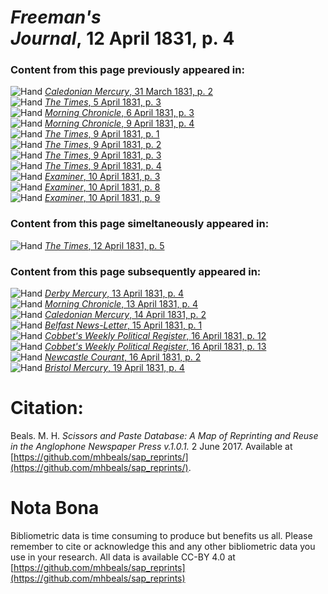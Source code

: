 # *Freeman's Journal*, 12 April 1831, p. 4  
  
### Content from this page previously appeared in:  
![Hand](http://scissorsandpaste.net/wp-content/uploads/2017/06/smallhandpointer.png) [*Caledonian Mercury*, 31 March 1831, p. 2](https://mhbeals.github.io/sap_html/Caledonian-Mercury/Caledonian-Mercury-31-March-1831-p-2)  
![Hand](http://scissorsandpaste.net/wp-content/uploads/2017/06/smallhandpointer.png) [*The Times*, 5 April 1831, p. 3](https://mhbeals.github.io/sap_html/The-Times/The-Times-5-April-1831-p-3)  
![Hand](http://scissorsandpaste.net/wp-content/uploads/2017/06/smallhandpointer.png) [*Morning Chronicle*, 6 April 1831, p. 3](https://mhbeals.github.io/sap_html/Morning-Chronicle/Morning-Chronicle-6-April-1831-p-3)  
![Hand](http://scissorsandpaste.net/wp-content/uploads/2017/06/smallhandpointer.png) [*Morning Chronicle*, 9 April 1831, p. 4](https://mhbeals.github.io/sap_html/Morning-Chronicle/Morning-Chronicle-9-April-1831-p-4)  
![Hand](http://scissorsandpaste.net/wp-content/uploads/2017/06/smallhandpointer.png) [*The Times*, 9 April 1831, p. 1](https://mhbeals.github.io/sap_html/The-Times/The-Times-9-April-1831-p-1)  
![Hand](http://scissorsandpaste.net/wp-content/uploads/2017/06/smallhandpointer.png) [*The Times*, 9 April 1831, p. 2](https://mhbeals.github.io/sap_html/The-Times/The-Times-9-April-1831-p-2)  
![Hand](http://scissorsandpaste.net/wp-content/uploads/2017/06/smallhandpointer.png) [*The Times*, 9 April 1831, p. 3](https://mhbeals.github.io/sap_html/The-Times/The-Times-9-April-1831-p-3)  
![Hand](http://scissorsandpaste.net/wp-content/uploads/2017/06/smallhandpointer.png) [*The Times*, 9 April 1831, p. 4](https://mhbeals.github.io/sap_html/The-Times/The-Times-9-April-1831-p-4)  
![Hand](http://scissorsandpaste.net/wp-content/uploads/2017/06/smallhandpointer.png) [*Examiner*, 10 April 1831, p. 3](https://mhbeals.github.io/sap_html/Examiner/Examiner-10-April-1831-p-3)  
![Hand](http://scissorsandpaste.net/wp-content/uploads/2017/06/smallhandpointer.png) [*Examiner*, 10 April 1831, p. 8](https://mhbeals.github.io/sap_html/Examiner/Examiner-10-April-1831-p-8)  
![Hand](http://scissorsandpaste.net/wp-content/uploads/2017/06/smallhandpointer.png) [*Examiner*, 10 April 1831, p. 9](https://mhbeals.github.io/sap_html/Examiner/Examiner-10-April-1831-p-9)  
  
### Content from this page simeltaneously appeared in:  
![Hand](http://scissorsandpaste.net/wp-content/uploads/2017/06/smallhandpointer.png) [*The Times*, 12 April 1831, p. 5](https://mhbeals.github.io/sap_html/The-Times/The-Times-12-April-1831-p-5)  
  
### Content from this page subsequently appeared in:  
![Hand](http://scissorsandpaste.net/wp-content/uploads/2017/06/smallhandpointer.png) [*Derby Mercury*, 13 April 1831, p. 4](https://mhbeals.github.io/sap_html/Derby-Mercury/Derby-Mercury-13-April-1831-p-4)  
![Hand](http://scissorsandpaste.net/wp-content/uploads/2017/06/smallhandpointer.png) [*Morning Chronicle*, 13 April 1831, p. 4](https://mhbeals.github.io/sap_html/Morning-Chronicle/Morning-Chronicle-13-April-1831-p-4)  
![Hand](http://scissorsandpaste.net/wp-content/uploads/2017/06/smallhandpointer.png) [*Caledonian Mercury*, 14 April 1831, p. 2](https://mhbeals.github.io/sap_html/Caledonian-Mercury/Caledonian-Mercury-14-April-1831-p-2)  
![Hand](http://scissorsandpaste.net/wp-content/uploads/2017/06/smallhandpointer.png) [*Belfast News-Letter*, 15 April 1831, p. 1](https://mhbeals.github.io/sap_html/Belfast-News-Letter/Belfast-News-Letter-15-April-1831-p-1)  
![Hand](http://scissorsandpaste.net/wp-content/uploads/2017/06/smallhandpointer.png) [*Cobbet's Weekly Political Register*, 16 April 1831, p. 12](https://mhbeals.github.io/sap_html/Cobbet's-Weekly-Political-Register/Cobbet's-Weekly-Political-Register-16-April-1831-p-12)  
![Hand](http://scissorsandpaste.net/wp-content/uploads/2017/06/smallhandpointer.png) [*Cobbet's Weekly Political Register*, 16 April 1831, p. 13](https://mhbeals.github.io/sap_html/Cobbet's-Weekly-Political-Register/Cobbet's-Weekly-Political-Register-16-April-1831-p-13)  
![Hand](http://scissorsandpaste.net/wp-content/uploads/2017/06/smallhandpointer.png) [*Newcastle Courant*, 16 April 1831, p. 2](https://mhbeals.github.io/sap_html/Newcastle-Courant/Newcastle-Courant-16-April-1831-p-2)  
![Hand](http://scissorsandpaste.net/wp-content/uploads/2017/06/smallhandpointer.png) [*Bristol Mercury*, 19 April 1831, p. 4](https://mhbeals.github.io/sap_html/Bristol-Mercury/Bristol-Mercury-19-April-1831-p-4)  


# Citation: 

Beals. M. H. *Scissors and Paste Database: A Map of Reprinting and Reuse in the Anglophone Newspaper Press v.1.0.1.* 2 June 2017. Available at [https://github.com/mhbeals/sap_reprints/](https://github.com/mhbeals/sap_reprints/). 

# Nota Bona

Bibliometric data is time consuming to produce but benefits us all. Please remember to cite or acknowledge this and any other bibliometric data you use in your research. All data is available CC-BY 4.0 at [https://github.com/mhbeals/sap_reprints](https://github.com/mhbeals/sap_reprints)